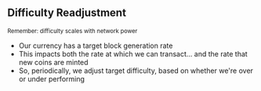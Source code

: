 ## Difficulty Readjustment
<small>Remember: difficulty scales with network power</small>
<ul>
	<li class="fragment" data-fragment-index="1">Our currency has a target block generation rate<!-- &#42; --></li>
	<li class="fragment" data-fragment-index="2">This impacts both the rate at which we can transact... <span class="fragment" data-fragment-index="3">and the rate that new coins are minted</span></li>
	<li class="fragment" data-fragment-index="4">So, periodically, we adjust target difficulty, based on whether we're over or under performing<!-- &#8224; --></li>
</ul>